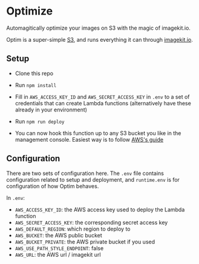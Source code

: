 # Optimize

Automagitically optimize your images on S3 with the magic of imagekit.io.

Optim is a super-simple [S3](https://aws.amazon.com/s3 "Run code without thinking about servers or clusters"), and runs everything it can through [imagekit.io](https://imagekit.io "Streamline how you work
with images and videos").

## Setup

-   Clone this repo

-   Run `npm install`

-   Fill in `AWS_ACCESS_KEY_ID` and `AWS_SECRET_ACCESS_KEY` in `.env` to a set of credentials that can create Lambda functions (alternatively have these already in your environment)

-   Run `npm run deploy`

-   You can now hook this function up to any S3 bucket you like in the management console. Easiest way is to follow [AWS's guide][s3-evt-setup]

## Configuration

There are two sets of configuration here. The `.env` file contains configuration related to setup and deployment, and `runtime.env` is for configuration of how Optim behaves.

In `.env`:

-   `AWS_ACCESS_KEY_ID`: the AWS access key used to deploy the Lambda function
-   `AWS_SECRET_ACCESS_KEY`: the corresponding secret access key
-   `AWS_DEFAULT_REGION`: which region to deploy to
-   `AWS_BUCKET`: the AWS public bucket
-   `AWS_BUCKET_PRIVATE`: the AWS private bucket if you used
-   `AWS_USE_PATH_STYLE_ENDPOINT`: false
-   `AWS_URL`: the AWS url / imagekit url

[s3]: https://aws.amazon.com/s3
[imagekit]: https://imagekit.io
[s3-evt-setup]: http://docs.aws.amazon.com/AmazonS3/latest/UG/SettingBucketNotifications.html
